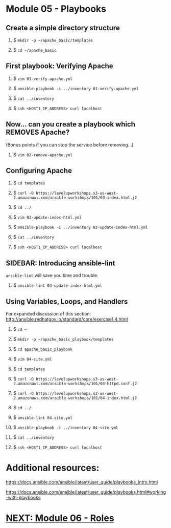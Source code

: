 # Module 05 - Playbooks

## Create a simple directory structure

1. $ `mkdir -p ~/apache_basic/templates`

1. $ `cd ~/apache_basic`

## First playbook: Verifying Apache

1. $ `vim 01-verify-apache.yml`

1. $ `ansible-playbook -i ../inventory 01-verify-apache.yml`

1. $ `cat ../inventory`

1. $ `ssh <HOST1_IP_ADDRESS> curl localhost`

## Now... can you create a playbook which REMOVES Apache?

(Bonus points if you can stop the service before removing...)

1. $ `vim 02-remove-apache.yml`

## Configuring Apache

1. $ `cd templates`

1. $ `curl -O https://levelupworkshops.s3-us-west-2.amazonaws.com/ansible-workshops/101/03-index.html.j2`

1. $ `cd ../`

1. $ `vim 03-update-index-html.yml`

1. $ `ansible-playbook -i ../inventory 03-update-index-html.yml`

1. $ `cat ../inventory`

1. $ `ssh <HOST1_IP_ADDRESS> curl localhost`

## SIDEBAR: Introducing ansible-lint

`ansible-lint` will save you time and trouble.

1. $ `ansible-lint 03-update-index-html.yml`

## Using Variables, Loops, and Handlers

For expanded discussion of this section: http://ansible.redhatgov.io/standard/core/exercise1.4.html

1. $ `cd ~`

1. $ `mkdir -p ~/apache_basic_playbook/templates`

1. $ `cd apache_basic_playbook`

1. $ `vim 04-site.yml`

1. $ `cd templates`

1. $ `curl -O https://levelupworkshops.s3-us-west-2.amazonaws.com/ansible-workshops/101/04-httpd.conf.j2`

1. $ `curl -O https://levelupworkshops.s3-us-west-2.amazonaws.com/ansible-workshops/101/04-index.html.j2`

1. $ `cd ../`

1. $ `ansible-lint 04-site.yml`

1. $ `ansible-playbook -i ../inventory 04-site.yml`

1. $ `cat ../inventory`

1. $ `ssh <HOST1_IP_ADDRESS> curl localhost`

# Additional resources:

https://docs.ansible.com/ansible/latest/user_guide/playbooks_intro.html

https://docs.ansible.com/ansible/latest/user_guide/playbooks.html#working-with-playbooks

# [NEXT: Module 06 - Roles](../Module%2006%20-%20Roles)
